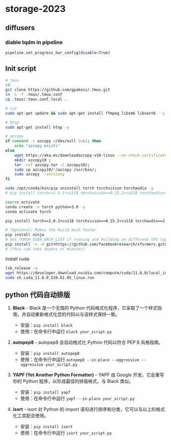 # storage-2023

## diffusers

### diable tqdm in pipeline

```bash
pipeline.set_progress_bar_config(disable=True)
```

## Init script

```bash
# tmux
cd
git clone https://github.com/gpakosz/.tmux.git
ln -s -f .tmux/.tmux.conf
cp .tmux/.tmux.conf.local .

# cv2
sudo apt-get update && sudo apt-get install ffmpeg libsm6 libxext6  -y

# htop
sudo apt-get install htop -y

# azcopy
if command -v azcopy >/dev/null 2>&1; then
    echo "azcopy exists"
else
    wget https://aka.ms/downloadazcopy-v10-linux --no-check-certificate -O azcopy.tar;
    mkdir azcopy10 ;
    tar -xvf azcopy.tar -C azcopy10/;
    sudo cp azcopy10/*/azcopy /usr/bin/;
    sudo azcopy --version;
fi
```

```bash
sudo /opt/conda/bin/pip uninstall torch torchvision torchaudio -y 
# pip install torch==2.0.1+cu118 torchvision==0.15.2+cu118 torchaudio==2.0.2 --index-url https://download.pytorch.org/whl/cu118

source activate
conda create -n torch python=3.9 -y
conda activate torch

pip install torch==2.0.1+cu118 torchvision==0.15.2+cu118 torchaudio==2.0.2 --index-url https://download.pytorch.org/whl/cu118

# (Optional) Makes the build much faster
pip install ninja
# Set TORCH_CUDA_ARCH_LIST if running and building on different GPU types
pip install -v -U git+https://github.com/facebookresearch/xformers.git@main#egg=xformers
# (this can take dozens of minutes)
```

install cuda
```bash
lsb_release -a
wget https://developer.download.nvidia.com/compute/cuda/11.8.0/local_installers/cuda_11.8.0_520.61.05_linux.run
sudo sh cuda_11.8.0_520.61.05_linux.run
```


## python 代码自动排版

1. **Black** - Black 是一个无情的 Python 代码格式化程序，它采取了一个样式指南，并自动重新格式化您的代码以与该样式保持一致。
   - 安装：`pip install black`
   - 使用：在命令行中运行 `black your_script.py`

2. **autopep8** - autopep8 会自动格式化 Python 代码以符合 PEP 8 风格指南。
   - 安装：`pip install autopep8`
   - 使用：在命令行中运行 `autopep8 --in-place --aggressive --aggressive your_script.py`

3. **YAPF (Yet Another Python Formatter)** - YAPF 由 Google 开发，它会重写你的 Python 程序，以形成最佳的排版格式，与 Black 类似。
   - 安装：`pip install yapf`
   - 使用：在命令行中运行 `yapf --in-place your_script.py`

4. **isort** - isort 对 Python 的 import 语句进行排序和分类，它可以与以上的格式化工具配合使用。
   - 安装：`pip install isort`
   - 使用：在命令行中运行 `isort your_script.py`
